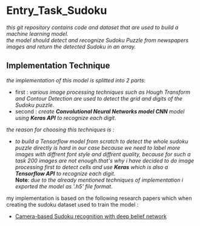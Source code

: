# Entry_Task_Sudoku
_this git repository contains code and dataset that are used to build a machine learning model.<br>
the model should detect and recognize Sudoku Puzzle from newspapers images and return the detected Sudoku in an array._
## Implementation Technique 

 _the implementation of this model is splitted into 2 parts_:
  - first : _various image processing techniques such as Hough Transform and Contour Detection are used to detect the grid and digits
  of the Sudoku puzzle_. 
  - second  :  _create **Convolutional Neural Networks model CNN** model using **Keras API** to recognize each digit_.

_the reason for choosing this techniques is :_
 - _to build a Tensorflow model from scratch to detect the whole sudoku puzzle directly is hard in our case because we need to label more images with diffrent font style and diffrent quality, because for such a task 200 images are not enough.that's why i have decided to do image processing first to detect cells and use **Keras** which is also a **Tensorflow API** to recognize each digit_.
<br>**Note**: _due to the already mentioned techniques of implementation i exported the model as '.h5' file format_.

my implementation is based on the following research papers which when creating the sudoku dataset used to train the model : 
 - <a href="http://ieeexplore.ieee.org/xpl/articleDetails.jsp?tp=&amp;arnumber=7007986" rel="nofollow">Camera-based Sudoku recognition with deep belief network</a>
 
